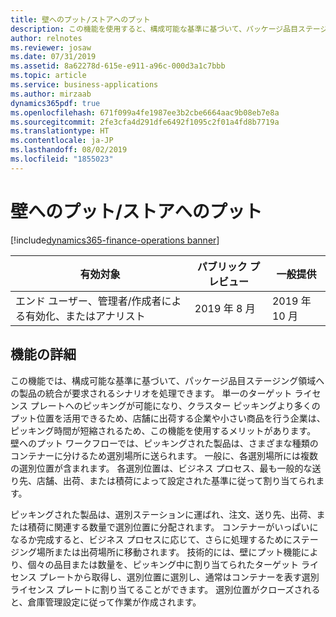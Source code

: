 ```yaml
---
title: 壁へのプット/ストアへのプット
description: この機能を使用すると、構成可能な基準に基づいて、パッケージ品目ステージング領域への製品の統合が要求されるシナリオが可能になります。
author: relnotes
ms.reviewer: josaw
ms.date: 07/31/2019
ms.assetid: 8a62278d-615e-e911-a96c-000d3a1c7bbb
ms.topic: article
ms.service: business-applications
ms.author: mirzaab
dynamics365pdf: true
ms.openlocfilehash: 671f099a4fe1987ee3b2cbe6664aac9b08eb7e8a
ms.sourcegitcommit: 2fe3cfa4d291dfe6492f1095c2f01a4fd8b7719a
ms.translationtype: HT
ms.contentlocale: ja-JP
ms.lasthandoff: 08/02/2019
ms.locfileid: "1855023"
---
```

# <a name="put-to-wallput-to-store"></a>壁へのプット/ストアへのプット
[!include[dynamics365-finance-operations banner](../includes/dynamics365-finance-operations.md)]

| 有効対象    |  パブリック プレビュー | 一般提供 | 
| ---------- | ---------- |---------- |
|エンド ユーザー、管理者/作成者による有効化、またはアナリスト|2019 年 8 月| 2019 年 10 月|






## <a name="feature-details"></a>機能の詳細
<!--feature detail start -->
この機能では、構成可能な基準に基づいて、パッケージ品目ステージング領域への製品の統合が要求されるシナリオを処理できます。 単一のターゲット ライセンス プレートへのピッキングが可能になり、クラスター ピッキングより多くのプット位置を活用できるため、店舗に出荷する企業や小さい商品を行う企業は、ピッキング時間が短縮されるため、この機能を使用するメリットがあります。 壁へのプット ワークフローでは、ピッキングされた製品は、さまざまな種類のコンテナーに分けるため選別場所に送られます。 一般に、各選別場所には複数の選別位置が含まれます。 各選別位置は、ビジネス プロセス、最も一般的な送り先、店舗、出荷、または積荷によって設定された基準に従って割り当てられます。 

ピッキングされた製品は、選別ステーションに運ばれ、注文、送り先、出荷、または積荷に関連する数量で選別位置に分配されます。 コンテナーがいっぱいになるか完成すると、ビジネス プロセスに応じて、さらに処理するためにステージング場所または出荷場所に移動されます。 技術的には、壁にプット機能により、個々の品目または数量を、ピッキング中に割り当てられたターゲット ライセンス プレートから取得し、選別位置に選別し、通常はコンテナーを表す選別ライセンス プレートに割り当てることができます。 選別位置がクローズされると、倉庫管理設定に従って作業が作成されます。
<!--feature detail end -->











